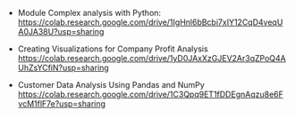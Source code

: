 - Module Complex analysis with Python:
https://colab.research.google.com/drive/1IgHnl6bBcbi7xIY12CqD4veqUA0JA38U?usp=sharing

- Creating Visualizations for Company Profit Analysis
https://colab.research.google.com/drive/1yD0JAxXzGJEV2Ar3qZPoQ4AUhZsYCfiN?usp=sharing

- Customer Data Analysis Using Pandas and NumPy
https://colab.research.google.com/drive/1C3Qpq9ET1fDDEgnAqzu8e6FvcM1flF7e?usp=sharing

